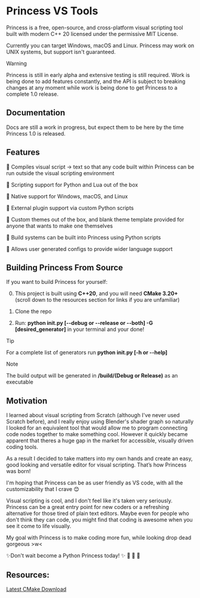 # Princess VS Tools
Princess is a free, open-source, and cross-platform visual scripting tool built with modern C++ 20 licensed under the permissive MIT License. 

Currently you can target Windows, macOS and Linux. Princess may work on UNIX systems, but support isn't guaranteed.

>[!WARNING]
>Princess is still in early alpha and extensive testing is still required. Work is being done to add features constantly, and the API is subject to breaking changes at any moment while work is being done to get Princess to a complete 1.0 release.

## Documentation

Docs are still a work in progress, but expect them to be here by the time Princess 1.0 is released.

## Features

👑 Compiles visual script -> text so that any code built within Princess can be run outside the visual scripting environment

👑 Scripting support for Python and Lua out of the box

👑 Native support for Windows, macOS, and Linux

👑 External plugin support via custom Python scripts

👑 Custom themes out of the box, and blank theme template provided for anyone that wants to make one themselves

👑 Build systems can be built into Princess using Python scripts

👑 Allows user generated configs to provide wider language support

## Building Princess From Source

If you want to build Princess for yourself:

0. This project is built using __C++20__, and you will need __CMake 3.20+__ (scroll down to the resources section for links if you are unfamiliar)

1. Clone the repo

2. Run: __python init.py [--debug or --release or --both] -G [desired_generator]__ in your terminal and your done!
>[!TIP]
>For a complete list of generators run __python init.py [-h or --help]__

> [!NOTE]
>The build output will be generated in __/build/(Debug or Release)__ as an executable

## Motivation

I learned about visual scripting from Scratch (although I've never used Scratch before), and I really enjoy using Blender's shader graph so naturally I looked for an equivalent tool that would allow me to program connecting code nodes together to make something cool. However it quickly became apparent that theres a huge gap in the market for accessible, visually driven coding tools.

As a result I decided to take matters into my own hands and create an easy, good looking and versatile editor for visual scripting. That’s how Princess was born!

I'm hoping that Princess can be as user friendly as VS code, with all the customizability that I crave 😊

Visual scripting is cool, and I don't feel like it's taken very seriously. Princess can be a great entry point for new coders or a refreshing alternative for those tired of plain text editors. Maybe even for people who don't think they can code, you might find that coding is awesome when you see it come to life visually.

My goal with Princess is to make coding more fun, while looking drop dead gorgeous >w<

✨Don't wait become a Python Princess today! ✨ 🏰 👸 🏰

## Resources:

[Latest CMake Download](https://cmake.org/download/)
